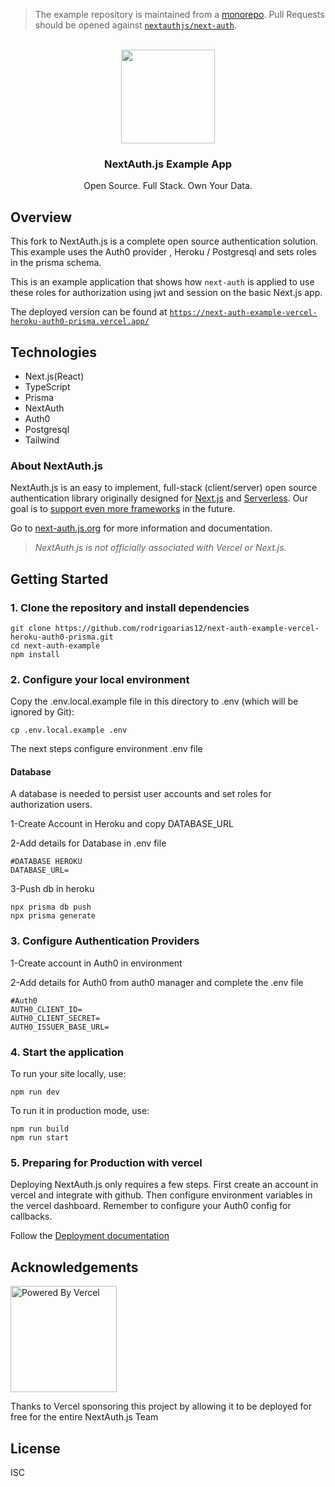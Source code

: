 > The example repository is maintained from a [monorepo](https://github.com/nextauthjs/next-auth/tree/main/apps/example-nextjs). Pull Requests should be opened against [`nextauthjs/next-auth`](https://github.com/nextauthjs/next-auth).

<p align="center">
   <br/>
   <a href="https://next-auth.js.org" target="_blank"><img width="150px" src="https://next-auth.js.org/img/logo/logo-sm.png" /></a>
   <h3 align="center">NextAuth.js Example App</h3>
   <p align="center">
   Open Source. Full Stack. Own Your Data.
   </p>
</p>

## Overview

This fork to NextAuth.js is a complete open source authentication solution. This example uses the Auth0 provider , Heroku / Postgresql and sets roles in the prisma schema. 

This is an example application that shows how `next-auth` is applied to use these roles for authorization using jwt and session on the basic Next.js app.

The deployed version can be found at [`https://next-auth-example-vercel-heroku-auth0-prisma.vercel.app/`](https://next-auth-example-vercel-heroku-auth0-prisma.vercel.app/)
## Technologies

- Next.js(React)
- TypeScript
- Prisma
- NextAuth
- Auth0
- Postgresql 
- Tailwind

### About NextAuth.js

NextAuth.js is an easy to implement, full-stack (client/server) open source authentication library originally designed for [Next.js](https://nextjs.org) and [Serverless](https://vercel.com). Our goal is to [support even more frameworks](https://github.com/nextauthjs/next-auth/issues/2294) in the future.

Go to [next-auth.js.org](https://next-auth.js.org) for more information and documentation.

> *NextAuth.js is not officially associated with Vercel or Next.js.*

## Getting Started

### 1. Clone the repository and install dependencies

```
git clone https://github.com/rodrigoarias12/next-auth-example-vercel-heroku-auth0-prisma.git
cd next-auth-example
npm install
```

### 2. Configure your local environment

Copy the .env.local.example file in this directory to .env (which will be ignored by Git):

```
cp .env.local.example .env
```

The next steps configure environment .env file

#### Database

A database is needed to persist user accounts and set roles for authorization users.

1-Create Account in Heroku and copy DATABASE_URL

2-Add details for Database in .env file
```
#DATABASE HEROKU
DATABASE_URL=
```
3-Push db in heroku
```
npx prisma db push
npx prisma generate
```

### 3. Configure Authentication Providers

1-Create account in Auth0 in environment

2-Add details for Auth0 from auth0 manager and complete the .env file

```
#Auth0
AUTH0_CLIENT_ID=
AUTH0_CLIENT_SECRET=
AUTH0_ISSUER_BASE_URL=
```

### 4. Start the application

To run your site locally, use:

```
npm run dev
```

To run it in production mode, use:

```
npm run build
npm run start
```

### 5. Preparing for Production with vercel
Deploying NextAuth.js only requires a few steps. First create an account in vercel and integrate with github. 
Then configure environment variables in the vercel dashboard.
Remember to configure your Auth0 config for callbacks. 


Follow the [Deployment documentation](https://next-auth.js.org/deployment)

## Acknowledgements

<a href="https://vercel.com?utm_source=nextauthjs&utm_campaign=oss">
<img width="170px" src="https://raw.githubusercontent.com/nextauthjs/next-auth/canary/www/static/img/powered-by-vercel.svg" alt="Powered By Vercel" />
</a>
<p align="left">Thanks to Vercel sponsoring this project by allowing it to be deployed for free for the entire NextAuth.js Team</p>

## License

ISC

